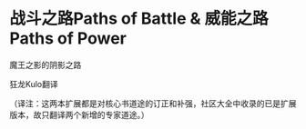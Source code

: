 # 战斗之路Paths of Battle & 威能之路Paths of Power 

魔王之影的阴影之路  

狂龙Kulo翻译  

（译注：这两本扩展都是对核心书道途的订正和补强，社区大全中收录的已是扩展版本，故只翻译两个新增的专家道途。）
